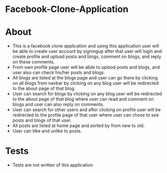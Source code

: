 # Facebook-Clone-Application


# About
* This is a facebook clone application and using this application user will be able to create user account by signingup after that user will login and create profile and upload posts and blogs, comment on blogs, and reply on these comments.
* From own profile page user will be abile to uplaod posts and blogs, and user also can check his/her posts and blogs.
* All blogs are listed at the blogs page and user can go there by clicking on all blogs from navbar by clicking on any blog user will be redirected to the about page of that blog.
* User can search for blogs by clicking on any blog user will be redirected to the about page of that blog where user can read and comment on blogs and user can also reply on comments.
* User can search for other users and after clicking on profile user will be redirected to the profile page of that user where user can chose to see posts and blogs of that user.
* All posts are listed at home page and sorted by from new to old.
* User can lilke and unlike to posts.


# Tests 
* Tests are not written of this application

